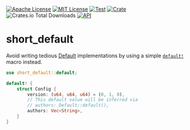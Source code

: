 [![Apache License](https://img.shields.io/github/license/jonaspleyer/short_default?style=flat-square)](https://opensource.org/license/apache-2-0)
[![MIT License](https://img.shields.io/github/license/jonaspleyer/short_default?style=flat-square)](https://opensource.org/license/mit)
[![Test](https://img.shields.io/github/actions/workflow/status/jonaspleyer/short_default/test.yml?label=Test&style=flat-square)](https://github.com/jonaspleyer/short_default/actions)
[![Crate](https://img.shields.io/crates/v/short_default.svg?style=flat-square)](https://crates.io/crates/short-default)
![Crates.io Total Downloads](https://img.shields.io/crates/d/short_default?style=flat-square)
[![API](https://img.shields.io/docsrs/short_default/latest?style=flat-square)](https://docs.rs/short_default)

# short_default

Avoid writing tedious [Default](https://doc.rust-lang.org/std/default/trait.Default.html)
implementations by using a simple
[`default!`](https://docs.rs/short_default/latest/short_default/macro.default.html) macro instead.

```Rust
use short_default::default;

default! {
    struct Config {
        version: (u64, u64, u64) = (0, 1, 0),
        // This default value will be inferred via
        // authors: Default::default(),
        authors: Vec<String>,
    }
}
```
